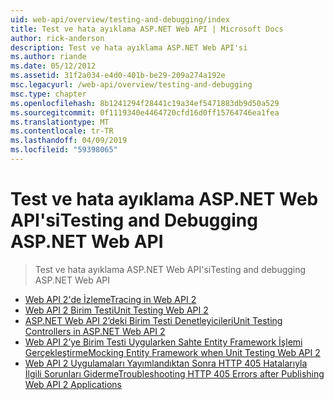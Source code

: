 ```yaml
---
uid: web-api/overview/testing-and-debugging/index
title: Test ve hata ayıklama ASP.NET Web API | Microsoft Docs
author: rick-anderson
description: Test ve hata ayıklama ASP.NET Web API'si
ms.author: riande
ms.date: 05/12/2012
ms.assetid: 31f2a034-e4d0-401b-be29-209a274a192e
msc.legacyurl: /web-api/overview/testing-and-debugging
msc.type: chapter
ms.openlocfilehash: 8b1241294f28441c19a34ef5471883db9d50a529
ms.sourcegitcommit: 0f1119340e4464720cfd16d0ff15764746ea1fea
ms.translationtype: MT
ms.contentlocale: tr-TR
ms.lasthandoff: 04/09/2019
ms.locfileid: "59398065"
---
```

# <a name="testing-and-debugging-aspnet-web-api"></a><span data-ttu-id="e6d57-103">Test ve hata ayıklama ASP.NET Web API'si</span><span class="sxs-lookup"><span data-stu-id="e6d57-103">Testing and Debugging ASP.NET Web API</span></span>

> <span data-ttu-id="e6d57-104">Test ve hata ayıklama ASP.NET Web API'si</span><span class="sxs-lookup"><span data-stu-id="e6d57-104">Testing and debugging ASP.NET Web API</span></span>


- [<span data-ttu-id="e6d57-105">Web API 2'de İzleme</span><span class="sxs-lookup"><span data-stu-id="e6d57-105">Tracing in Web API 2</span></span>](tracing-in-aspnet-web-api.md)
- [<span data-ttu-id="e6d57-106">Web API 2 Birim Testi</span><span class="sxs-lookup"><span data-stu-id="e6d57-106">Unit Testing Web API 2</span></span>](unit-testing-with-aspnet-web-api.md)
- [<span data-ttu-id="e6d57-107">ASP.NET Web API 2’deki Birim Testi Denetleyicileri</span><span class="sxs-lookup"><span data-stu-id="e6d57-107">Unit Testing Controllers in ASP.NET Web API 2</span></span>](unit-testing-controllers-in-web-api.md)
- [<span data-ttu-id="e6d57-108">Web API 2’ye Birim Testi Uygularken Sahte Entity Framework İşlemi Gerçekleştirme</span><span class="sxs-lookup"><span data-stu-id="e6d57-108">Mocking Entity Framework when Unit Testing Web API 2</span></span>](mocking-entity-framework-when-unit-testing-aspnet-web-api-2.md)
- [<span data-ttu-id="e6d57-109">Web API 2 Uygulamaları Yayımlandıktan Sonra HTTP 405 Hatalarıyla İlgili Sorunları Giderme</span><span class="sxs-lookup"><span data-stu-id="e6d57-109">Troubleshooting HTTP 405 Errors after Publishing Web API 2 Applications</span></span>](troubleshooting-http-405-errors-after-publishing-web-api-applications.md)
